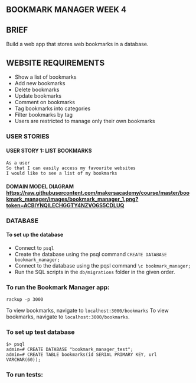 ## BOOKMARK MANAGER WEEK 4

## BRIEF

Build a web app that stores web bookmarks in a database.

## WEBSITE REQUIREMENTS

- Show a list of bookmarks
- Add new bookmarks
- Delete bookmarks
- Update bookmarks
- Comment on bookmarks
- Tag bookmarks into categories
- Filter bookmarks by tag
- Users are restricted to manage only their own bookmarks

### USER STORIES

#### USER STORY 1: LIST BOOKMARKS

```
As a user
So that I can easily access my favourite websites
I would like to see a list of my bookmarks
```
#### DOMAIN MODEL DIAGRAM https://raw.githubusercontent.com/makersacademy/course/master/bookmark_manager/images/bookmark_manager_1.png?token=ACBIYNQILECHGGTY4NZVO6S5CDLUQ

### DATABASE

#### To set up the database

- Connect to `psql`
- Create the database using the psql command `CREATE DATABASE bookmark_manager;`
- Connect to the database using the pqsl command `\c bookmark_manager;`
- Run the SQL scripts in the `db/migrations` folder in the given order.

### To run the Bookmark Manager app:

`rackup -p 3000`

To view bookmarks, navigate to `localhost:3000/bookmarks`
To view bookmarks, navigate to `localhost:3000/bookmarks`.

### To set up test database
```
$> psql
admin=# CREATE DATABASE "bookmark_manager_test";
admin=# CREATE TABLE bookmarks(id SERIAL PRIMARY KEY, url VARCHAR(60));
```

### To run tests:
